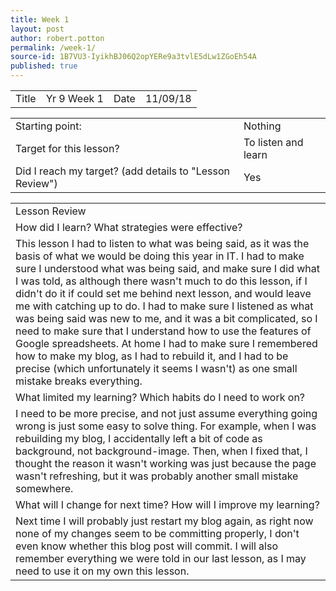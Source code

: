 ```yaml
---
title: Week 1
layout: post
author: robert.potton
permalink: /week-1/
source-id: 1B7VU3-IyikhBJ06Q2opYERe9a3tvlE5dLw1ZGoEh54A
published: true
---
```

<table>
  <tr>
    <td>Title</td>
    <td>Yr 9 Week 1</td>
    <td>Date</td>
    <td>11/09/18</td>
  </tr>
</table>


<table>
  <tr>
    <td>Starting point:</td>
    <td>Nothing</td>
  </tr>
  <tr>
    <td>Target for this lesson?</td>
    <td>To listen and learn</td>
  </tr>
  <tr>
    <td>Did I reach my target?
(add details to "Lesson Review")</td>
    <td>Yes </td>
  </tr>
</table>


<table>
  <tr>
    <td>Lesson Review</td>
  </tr>
  <tr>
    <td>How did I learn? What strategies were effective?</td>
  </tr>
  <tr>
    <td>
This lesson I had to listen to what was being said, as it was the basis of what we would be doing this year in IT. I had to make sure I understood what was being said, and make sure I did what I was told, as although there wasn't much to do this lesson, if I didn't do it if could set me behind next lesson, and would leave me with catching up to do. I had to make sure I listened as what was being said was new to me, and it was a bit complicated, so I need to make sure that I understand how to use the features of Google spreadsheets. At home I had to make sure I remembered how to make my blog, as I had to rebuild it, and I had to be precise (which unfortunately it seems I wasn't) as one small mistake breaks everything.</td>
  </tr>
  <tr>
    <td>What limited my learning? Which habits do I need to work on?</td>
  </tr>
  <tr>
    <td>I need to be more precise, and not just assume everything going wrong is just some easy to solve thing. For example, when I was rebuilding my blog, I accidentally left a bit of code as background, not background-image. Then, when I fixed that, I thought the reason it wasn't working was just because the page wasn't refreshing, but it was probably another small mistake somewhere.</td>
  </tr>
  <tr>
    <td>What will I change for next time? How will I improve my learning?</td>
  </tr>
  <tr>
    <td>Next time I will probably just restart my blog again, as right now none of my changes seem to be committing properly, I don't even know whether this blog post will commit. I will also remember everything we were told in our last lesson, as I may need to use it on my own this lesson.</td>
  </tr>
</table>


